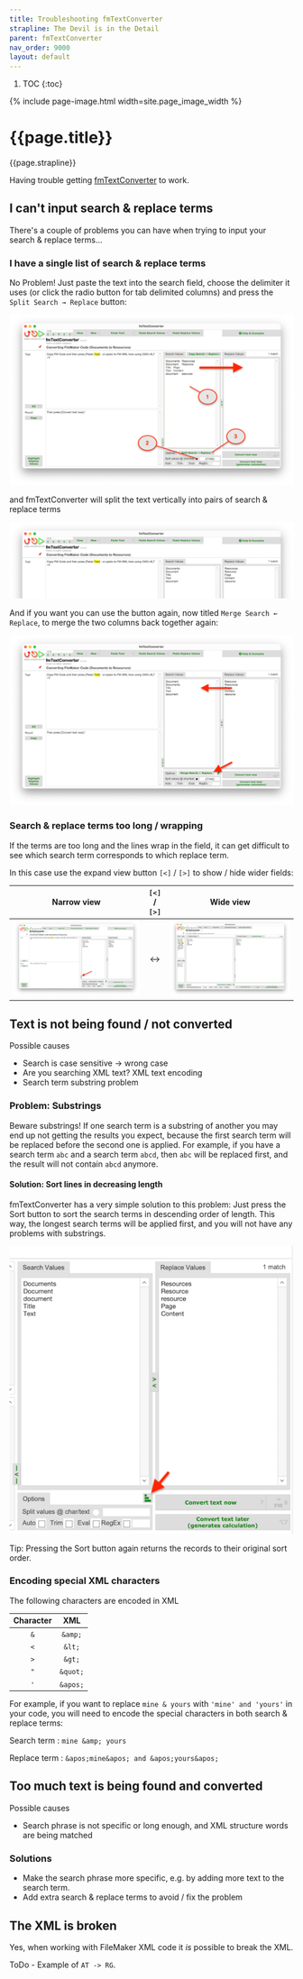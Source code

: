 ```yaml
---
title: Troubleshooting fmTextConverter
strapline: The Devil is in the Detail
parent: fmTextConverter
nav_order: 9000
layout: default
---
```

1. TOC
{:toc}

{% include page-image.html width=site.page_image_width %}

# {{page.title}}

{{page.strapline}}

Having trouble getting [fmTextConverter](fmtextconverter.html) to work.

## I can't input search & replace terms

There's a couple of problems you can have when trying to input your search & replace terms…

### I have a single list of search & replace terms

No Problem! Just paste the text into the search field, choose the delimiter it uses (or click the radio button for tab delimited columns) and press the `Split Search → Replace` button:

![Two columns](/assets/images/fmtextconverter-screenshot-two-columns-1.png)

and fmTextConverter will split the text vertically into pairs of search & replace terms

![Two columns](/assets/images/fmtextconverter-screenshot-two-columns-2.png)

And if you want you can use the button again, now titled `Merge Search ← Replace`, to merge the two columns back together again:

![Merge two columns](/assets/images/fmtextconverter-screenshot-merge-two-columns.png)

### Search & replace terms too long / wrapping

If the terms are too long and the lines wrap in the field, it can get difficult to see which search term corresponds to which replace term.

In this case use the expand view button `[<]` / `[>]` to show / hide wider fields:

| Narrow view | `[<]` / `[>]` | Wide view |
| ---- | :-: | --- |
| ![Expand View Button](/assets/images/fmtextconverter-screenshot-expand-view.png) | ↔︎ | ![Expanded View](/assets/images/fmtextconverter-screenshot-expanded-view.png) |

## Text is not being found / not converted

Possible causes

- Search is case sensitive -> wrong case
- Are you searching XML text? XML text encoding
- Search term substring problem

### Problem: Substrings

Beware substrings! If one search term is a substring of another you may end up not getting the results you expect, because the first search term will be replaced before the second one is applied. For example, if you have a search term `abc` and a search term `abcd`, then `abc` will be replaced first, and the result will not contain `abcd` anymore.

#### Solution: Sort lines in decreasing length

fmTextConverter has a very simple solution to this problem: Just press the Sort button to sort the search terms in descending order of length. This way, the longest search terms will be applied first, and you will not have any problems with substrings.

![Sort Button](/assets/images/fmtextconverter-screenshot-sort-button.png)

Tip: Pressing the Sort button again returns the records to their original sort order.

### Encoding special XML characters

The following characters are encoded in XML

| Character | XML      |
| :-------: | :------: |
| `&`       | `&amp;`  |
| `<`       | `&lt;`   |
| `>`       | `&gt;`   |
| `"`       | `&quot;` |
| `'`       | `&apos;` |

For example, if you want to replace `mine & yours` with `'mine' and 'yours'` in your code, you will need to encode the special characters in both search & replace terms:

Search term
: `mine &amp; yours`

Replace term
: `&apos;mine&apos; and &apos;yours&apos;`

## Too much text is being found and converted

Possible causes

- Search phrase is not specific or long enough, and XML structure words are being matched

### Solutions

- Make the search phrase more specific, e.g. by adding more text to the search term.
- Add extra search & replace terms to avoid / fix the problem


## The XML is broken

Yes, when working with FileMaker XML code it *is* possible to break the XML.

ToDo - Example of `AT -> RG`.


